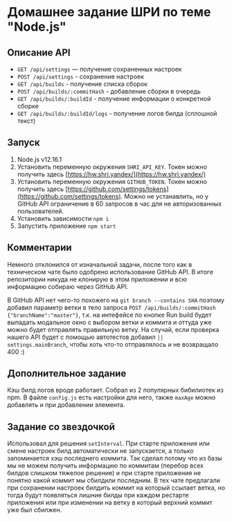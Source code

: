 # Домашнее задание ШРИ по теме "Node.js"

## Описание API

- `GET /api/settings` — получение сохраненных настроек
- `POST /api/settings` - cохранение настроек
- `GET /api/builds` - получение списка сборок
- `POST /api/builds/:commitHash` - добавление сборки в очередь
- `GET /api/builds/:buildId` - получение информации о конкретной сборке
- `GET /api/builds/:buildId/logs` - получение логов билда (сплошной текст)

## Запуск

1. Node.js v12.16.1
1. Установить переменную окружения `SHRI_API_KEY`. Токен можно получить здесь [https://hw.shri.yandex/](https://hw.shri.yandex/)
1. Установить переменную окружения `GITHUB_TOKEN`. Токен можно получить здесь [https://github.com/settings/tokens](https://github.com/settings/tokens). Можно не устанавлить, но у GitHub API ограничение в 60 запросов в час для не авторизованных пользователей.
1. Установить зависимости `npm i`
1. Запустить приложение `npm start`

## Комментарии

Немного отклонился от изначальной задачи, после того как в техническом чате было одобрено использование GitHub API. В итоге репозитории никуда не клонирую в этом приложении и всю информацию собираю через GitHub API.

В GitHub API нет чего-то похожего на `git branch --contains SHA` поэтому добавил параметр ветки в тело запроса `POST /api/builds/:commitHash` `{"branchName":"master"}`, т.к. на интефейсе по кнопке Run build будет выпадать модальное окно с выбором ветки и коммита и оттуда уже можно будет отправлять правильную ветку. На случай, если проверка нашего API будет с помощью автотестов добавил `|| settings.mainBranch`, чтобы хоть что-то отправлялось и не возвращало 400 :)

## Дополнительное задание

Кэш билд логов вроде работает. Собрал из 2 популярных бибилиотек из npm. В файле `config.js` есть настройки для него, также `maxAge` можно добавлять и при добавлении элемента.

## Задание со звездочкой

Использовал для решения `setInterval`. При старте приложения или смене настроек билд автоматически не запускается, а только запоминается хэш последнего коммита. Так сделал потому что из базы мы не можем получить информацию по коммитам (перебор всех билдов слишком тяжелое решение) и при старте приложения не понятно какой коммит мы сбилдили последним. В тех чате предлагали при сохранении настроек билдить коммит на который ссылает ветка, но тогда будут появляться лишние билды при каждом рестарте приложения или при изменении на ветку в который верхний коммит уже был сбилжен.

